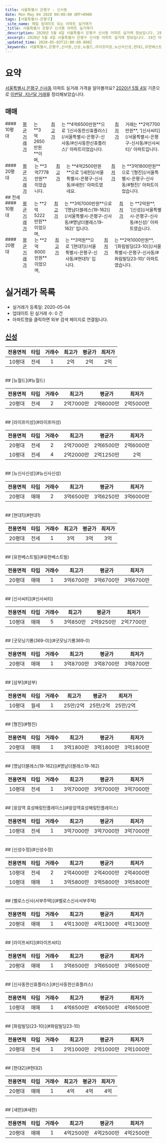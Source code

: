 ```yaml
---
title: 서울특별시 은평구 - 신사동
date: Mon May 04 2020 00:00:00 GMT+0900
tags: [서울특별시-은평구]
_site_name: 매일 업데이트 되는 아파트 실거래가
_title: 서울특별시 은평구 신사동 아파트 실거래가
_description: 2020년 5월 4일 서울특별시 은평구 신사동 아파트 실거래 정보입니다. 19건 아파트 정보가 있습니다.
_excerpt: 2020년 5월 4일 서울특별시 은평구 신사동 아파트 실거래 정보입니다. 19건 아파트 정보가 있습니다.
_updated_time: 2020-05-03T15:00:00.000Z
_keywords: 서울특별시,은평구,신사동,신성,뉴월드,라이프미성,뉴신사신성,현대1,유한베스트빌,신사씨티,굿모닝기룡(369-0),삼부,형진,명남더블레스(19-162),응암역 효성해링턴플레이스,신성수정,벨로스신사(서부주택),라이프씨티,신사동한신휴플러스,화림빌딩(23-10),현대2,새한
---
```





# 요약
<ins>서울특별시 은평구 신사동</ins> 아파트 실거래 가격을 알아볼까요? <ins>2020년 5월 4일</ins> 기준으로 <ins>이번달, 지난달 거래</ins>를 정리해보았습니다.

## 매매
<div class="container">
<div class="six columns" markdown="1">
#### 10평대
<ins>평균 거래가</ins>는 **3억2650만원**이며, <ins>최고가</ins>는 **4억6500만원**으로 '[신사동한신휴플러스](/서울특별시-은평구-신사동/#신사동한신휴플러스)' 아파트이었습니다. <ins>최저가</ins> 거래는 **2억7700만원**, '[신사씨티](/서울특별시-은평구-신사동/#신사씨티)' 아파트입니다.
</div>
<div class="six columns" markdown="1">
#### 20평대
<ins>평균 거래가</ins>는 **3억7778만원**이었습니다. <ins>최고가</ins>는 **4억2500만원**으로 '[새한](/서울특별시-은평구-신사동/#새한)' 아파트였네요. <ins>최저가</ins>는 **3억1800만원**으로 '[형진](/서울특별시-은평구-신사동/#형진)' 아파트이었습니다.
</div>
</div>
## 전세
<div class="container">
<div class="six columns" markdown="1">
#### 10평대
<ins>평균 거래가</ins>는 **2억5222만원**이었으며, <ins>최고가</ins>는 **3억7000만원**으로 '[명남더블레스(19-162)](/서울특별시-은평구-신사동/#명남더블레스19-162)' 입니다. <ins>최저가</ins>는 **2억원**, '[신성](/서울특별시-은평구-신사동/#신성)' 아파트였습니다.
</div>
<div class="six columns" markdown="1">
#### 20평대
<ins>평균 거래가</ins>는 **2억6000만원**이었으며, <ins>최고가</ins>는 **3억원**으로 '[현대1](/서울특별시-은평구-신사동/#현대1)' 입니다. <ins>최저가</ins>는 **2억1000만원**, '[화림빌딩(23-10)](/서울특별시-은평구-신사동/#화림빌딩23-10)' 아파트였습니다.
</div>
</div>



# 실거래가 목록
- 실거래가 등록일: 2020-05-04
- 업데이트 된 실거래 수: 0 건
- 아파트명을 클릭하면 외부 검색 페이지로 연결됩니다.

## [신성](#신성)

|전용면적|타입|거래수|최고가|평균가|최저가|
|:---:|:---:|:---:|:---:|:---:|:---:|
|10평대|<span class="deal-type-2">전세</span>|1|2억|2억|2억|

<br/>
## [뉴월드](#뉴월드)

|전용면적|타입|거래수|최고가|평균가|최저가|
|:---:|:---:|:---:|:---:|:---:|:---:|
|20평대|<span class="deal-type-2">전세</span>|2|2억7000만|2억6000만|2억5000만|

<br/>
## [라이프미성](#라이프미성)

|전용면적|타입|거래수|최고가|평균가|최저가|
|:---:|:---:|:---:|:---:|:---:|:---:|
|20평대|<span class="deal-type-2">전세</span>|2|2억7000만|2억6500만|2억6000만|
|10평대|<span class="deal-type-2">전세</span>|4|2억2000만|2억1250만|2억|

<br/>
## [뉴신사신성](#뉴신사신성)

|전용면적|타입|거래수|최고가|평균가|최저가|
|:---:|:---:|:---:|:---:|:---:|:---:|
|20평대|<span class="deal-type-1">매매</span>|2|3억6500만|3억6250만|3억6000만|

<br/>
## [현대1](#현대1)

|전용면적|타입|거래수|최고가|평균가|최저가|
|:---:|:---:|:---:|:---:|:---:|:---:|
|20평대|<span class="deal-type-2">전세</span>|1|3억|3억|3억|

<br/>
## [유한베스트빌](#유한베스트빌)

|전용면적|타입|거래수|최고가|평균가|최저가|
|:---:|:---:|:---:|:---:|:---:|:---:|
|20평대|<span class="deal-type-1">매매</span>|1|3억6700만|3억6700만|3억6700만|

<br/>
## [신사씨티](#신사씨티)

|전용면적|타입|거래수|최고가|평균가|최저가|
|:---:|:---:|:---:|:---:|:---:|:---:|
|10평대|<span class="deal-type-1">매매</span>|5|3억850만|2억9250만|2억7700만|

<br/>
## [굿모닝기룡(369-0)](#굿모닝기룡369-0)

|전용면적|타입|거래수|최고가|평균가|최저가|
|:---:|:---:|:---:|:---:|:---:|:---:|
|20평대|<span class="deal-type-1">매매</span>|1|3억8700만|3억8700만|3억8700만|

<br/>
## [삼부](#삼부)

|전용면적|타입|거래수|최고가|평균가|최저가|
|:---:|:---:|:---:|:---:|:---:|:---:|
|10평대|<span class="deal-type-3">월세</span>|1|25만/2억|25만/2억|25만/2억|

<br/>
## [형진](#형진)

|전용면적|타입|거래수|최고가|평균가|최저가|
|:---:|:---:|:---:|:---:|:---:|:---:|
|20평대|<span class="deal-type-1">매매</span>|1|3억1800만|3억1800만|3억1800만|

<br/>
## [명남더블레스(19-162)](#명남더블레스19-162)

|전용면적|타입|거래수|최고가|평균가|최저가|
|:---:|:---:|:---:|:---:|:---:|:---:|
|10평대|<span class="deal-type-2">전세</span>|1|3억7000만|3억7000만|3억7000만|

<br/>
## [응암역 효성해링턴플레이스](#응암역효성해링턴플레이스)

|전용면적|타입|거래수|최고가|평균가|최저가|
|:---:|:---:|:---:|:---:|:---:|:---:|
|10평대|<span class="deal-type-2">전세</span>|1|3억7000만|3억7000만|3억7000만|

<br/>
## [신성수정](#신성수정)

|전용면적|타입|거래수|최고가|평균가|최저가|
|:---:|:---:|:---:|:---:|:---:|:---:|
|10평대|<span class="deal-type-2">전세</span>|2|2억4000만|2억4000만|2억4000만|
|10평대|<span class="deal-type-1">매매</span>|1|3억5800만|3억5800만|3억5800만|

<br/>
## [벨로스신사(서부주택)](#벨로스신사서부주택)

|전용면적|타입|거래수|최고가|평균가|최저가|
|:---:|:---:|:---:|:---:|:---:|:---:|
|20평대|<span class="deal-type-1">매매</span>|1|4억1300만|4억1300만|4억1300만|

<br/>
## [라이프씨티](#라이프씨티)

|전용면적|타입|거래수|최고가|평균가|최저가|
|:---:|:---:|:---:|:---:|:---:|:---:|
|20평대|<span class="deal-type-1">매매</span>|1|3억6500만|3억6500만|3억6500만|

<br/>
## [신사동한신휴플러스](#신사동한신휴플러스)

|전용면적|타입|거래수|최고가|평균가|최저가|
|:---:|:---:|:---:|:---:|:---:|:---:|
|10평대|<span class="deal-type-1">매매</span>|1|4억6500만|4억6500만|4억6500만|

<br/>
## [화림빌딩(23-10)](#화림빌딩23-10)

|전용면적|타입|거래수|최고가|평균가|최저가|
|:---:|:---:|:---:|:---:|:---:|:---:|
|20평대|<span class="deal-type-2">전세</span>|1|2억1000만|2억1000만|2억1000만|

<br/>
## [현대2](#현대2)

|전용면적|타입|거래수|최고가|평균가|최저가|
|:---:|:---:|:---:|:---:|:---:|:---:|
|20평대|<span class="deal-type-1">매매</span>|1|4억|4억|4억|

<br/>
## [새한](#새한)

|전용면적|타입|거래수|최고가|평균가|최저가|
|:---:|:---:|:---:|:---:|:---:|:---:|
|20평대|<span class="deal-type-1">매매</span>|1|4억2500만|4억2500만|4억2500만|

<br/>



